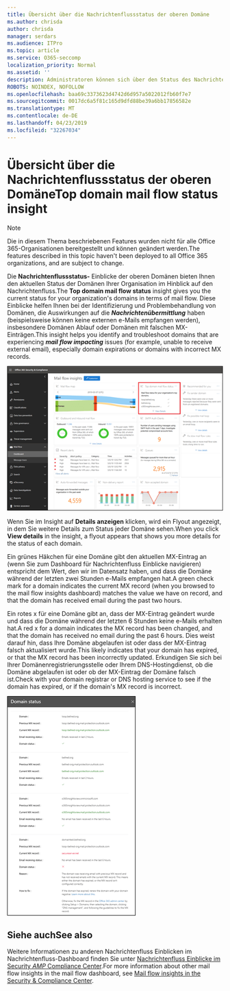 ```yaml
---
title: Übersicht über die Nachrichtenflussstatus der oberen Domäne
ms.author: chrisda
author: chrisda
manager: serdars
ms.audience: ITPro
ms.topic: article
ms.service: O365-seccomp
localization_priority: Normal
ms.assetid: ''
description: Administratoren können sich über den Status des Nachrichtenflusses im Nachrichtenfluss-Dashboard im Security & Compliance Center informieren.
ROBOTS: NOINDEX, NOFOLLOW
ms.openlocfilehash: baa69c3373623d4742d6d957a5022012fb60f7e7
ms.sourcegitcommit: 0017dc6a5f81c165d9dfd88be39a6bb17856582e
ms.translationtype: MT
ms.contentlocale: de-DE
ms.lasthandoff: 04/23/2019
ms.locfileid: "32267034"
---
```

# <a name="top-domain-mail-flow-status-insight"></a><span data-ttu-id="d590c-103">Übersicht über die Nachrichtenflussstatus der oberen Domäne</span><span class="sxs-lookup"><span data-stu-id="d590c-103">Top domain mail flow status insight</span></span>

> [!NOTE]
> <span data-ttu-id="d590c-104">Die in diesem Thema beschriebenen Features wurden nicht für alle Office 365-Organisationen bereitgestellt und können geändert werden.</span><span class="sxs-lookup"><span data-stu-id="d590c-104">The features described in this topic haven't been deployed to all Office 365 organizations, and are subject to change.</span></span>

<span data-ttu-id="d590c-105">Die **Nachrichtenflussstatus-** Einblicke der oberen Domänen bieten Ihnen den aktuellen Status der Domänen Ihrer Organisation im Hinblick auf den Nachrichtenfluss.</span><span class="sxs-lookup"><span data-stu-id="d590c-105">The **Top domain mail flow status** insight gives you the current status for your organization's domains in terms of mail flow.</span></span> <span data-ttu-id="d590c-106">Diese Einblicke helfen Ihnen bei der Identifizierung und Problembehandlung von Domänen, die Auswirkungen auf die ***Nachrichtenübermittlung*** haben (beispielsweise können keine externen e-Mails empfangen werden), insbesondere Domänen Ablauf oder Domänen mit falschen MX-Einträgen.</span><span class="sxs-lookup"><span data-stu-id="d590c-106">This insight helps you identify and troubleshoot domains that are experiencing ***mail flow impacting*** issues (for example, unable to receive external email), especially domain expirations or domains with incorrect MX records.</span></span>

![Die obere Domänen-Fluss Status Einblicke im Nachrichtenübermittlungs-Dashboard im Security & Compliance Center](media/domain-mail-flow-status-selected.png)

<span data-ttu-id="d590c-108">Wenn Sie im Insight auf **Details anzeigen** klicken, wird ein Flyout angezeigt, in dem Sie weitere Details zum Status jeder Domäne sehen.</span><span class="sxs-lookup"><span data-stu-id="d590c-108">When you click **View details** in the insight, a flyout appears that shows you more details for the status of each domain.</span></span>

<span data-ttu-id="d590c-109">Ein grünes Häkchen für eine Domäne gibt den aktuellen MX-Eintrag an (wenn Sie zum Dashboard für Nachrichtenfluss Einblicke navigieren) entspricht dem Wert, den wir im Datensatz haben, und dass die Domäne während der letzten zwei Stunden e-Mails empfangen hat.</span><span class="sxs-lookup"><span data-stu-id="d590c-109">A green check mark for a domain indicates the current MX record (when you browsed to the mail flow insights dashboard) matches the value we have on record, and that the domain has received email during the past two hours.</span></span>

<span data-ttu-id="d590c-110">Ein rotes x für eine Domäne gibt an, dass der MX-Eintrag geändert wurde und dass die Domäne während der letzten 6 Stunden keine e-Mails erhalten hat.</span><span class="sxs-lookup"><span data-stu-id="d590c-110">A red x for a domain indicates the MX record has been changed, and that the domain has received no email during the past 6 hours.</span></span> <span data-ttu-id="d590c-111">Dies weist darauf hin, dass Ihre Domäne abgelaufen ist oder dass der MX-Eintrag falsch aktualisiert wurde.</span><span class="sxs-lookup"><span data-stu-id="d590c-111">This likely indicates that your domain has expired, or that the MX record has been incorrectly updated.</span></span> <span data-ttu-id="d590c-112">Erkundigen Sie sich bei Ihrer Domänenregistrierungsstelle oder Ihrem DNS-Hostingdienst, ob die Domäne abgelaufen ist oder ob der MX-Eintrag der Domäne falsch ist.</span><span class="sxs-lookup"><span data-stu-id="d590c-112">Check with your domain registrar or DNS hosting service to see if the domain has expired, or if the domain's MX record is incorrect.</span></span>

![Das Detail Flyout im oberen Domänen-Fluss Status Einblicke](media/domain-mail-flow-status-flyout.png)

## <a name="see-also"></a><span data-ttu-id="d590c-114">Siehe auch</span><span class="sxs-lookup"><span data-stu-id="d590c-114">See also</span></span>

<span data-ttu-id="d590c-115">Weitere Informationen zu anderen Nachrichtenfluss Einblicken im Nachrichtenfluss-Dashboard finden Sie unter [Nachrichtenfluss Einblicke im Security _AMP_ Compliance Center](mail-flow-insights-v2.md).</span><span class="sxs-lookup"><span data-stu-id="d590c-115">For more information about other mail flow insights in the mail flow dashboard, see [Mail flow insights in the Security & Compliance Center](mail-flow-insights-v2.md).</span></span>
